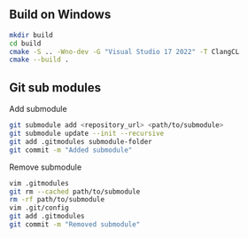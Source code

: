 ## Build on Windows

```bash
mkdir build
cd build
cmake -S .. -Wno-dev -G "Visual Studio 17 2022" -T ClangCL
cmake --build . 
```


## Git sub modules

Add submodule
``` bash
git submodule add <repository_url> <path/to/submodule>
git submodule update --init --recursive
git add .gitmodules submodule-folder
git commit -m "Added submodule"
```

Remove submodule
``` bash
vim .gitmodules
git rm --cached path/to/submodule
rm -rf path/to/submodule
vim .git/config
git add .gitmodules
git commit -m "Removed submodule"
```
